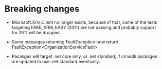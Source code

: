 
Breaking changes
=======================================================================

 - Microsoft.Xrm.Client no longer exists, because of that, some of the tests targeting FAKE_XRM_EASY (2011) are not passing and probably support for 2011 will be dropped.

 - Some messages returning FaultException now return FaultException&lt;OrganizationServiceFault&gt;

 - Pacakges will target .net core only, or .net standard, if crmsdk packages are updated to use .net standard eventually.

